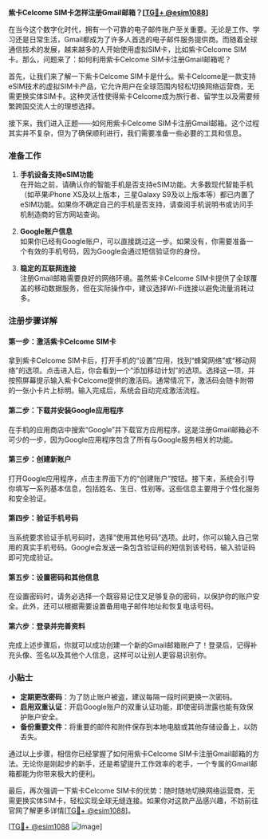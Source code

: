 **紫卡Celcome SIM卡怎样注册Gmail邮箱？[[TG💪+ @esim1088](https://t.me/s/esim1088)]**

在当今这个数字化时代，拥有一个可靠的电子邮件账户至关重要。无论是工作、学习还是日常生活，Gmail都成为了许多人首选的电子邮件服务提供商。而随着全球通信技术的发展，越来越多的人开始使用虚拟SIM卡，比如紫卡Celcome SIM卡。那么，问题来了：如何利用紫卡Celcome SIM卡注册Gmail邮箱呢？

首先，让我们来了解一下紫卡Celcome SIM卡是什么。紫卡Celcome是一款支持eSIM技术的虚拟SIM卡产品，它允许用户在全球范围内轻松切换网络运营商，无需更换实体SIM卡。这种灵活性使得紫卡Celcome成为旅行者、留学生以及需要频繁跨国交流人士的理想选择。

接下来，我们进入正题——如何用紫卡Celcome SIM卡注册Gmail邮箱。这个过程其实并不复杂，但为了确保顺利进行，我们需要准备一些必要的工具和信息。

### 准备工作

1. **手机设备支持eSIM功能**  
   在开始之前，请确认你的智能手机是否支持eSIM功能。大多数现代智能手机（如苹果iPhone XS及以上版本，三星Galaxy S9及以上版本等）都已内置了eSIM功能。如果你不确定自己的手机是否支持，请查阅手机说明书或访问手机制造商的官方网站查询。

2. **Google账户信息**  
   如果你已经有Google账户，可以直接跳过这一步。如果没有，你需要准备一个有效的手机号码，因为Google会通过短信验证你的身份。

3. **稳定的互联网连接**  
   注册Gmail邮箱需要良好的网络环境。虽然紫卡Celcome SIM卡提供了全球覆盖的移动数据服务，但在实际操作中，建议选择Wi-Fi连接以避免流量消耗过多。

### 注册步骤详解

#### 第一步：激活紫卡Celcome SIM卡
拿到紫卡Celcome SIM卡后，打开手机的“设置”应用，找到“蜂窝网络”或“移动网络”的选项。点击进入后，你会看到一个“添加移动计划”的选项。选择这一项，并按照屏幕提示输入紫卡Celcome提供的激活码。通常情况下，激活码会随卡附带的一张小卡片上标明。输入完成后，系统会自动完成激活流程。

#### 第二步：下载并安装Google应用程序
在手机的应用商店中搜索“Google”并下载官方应用程序。这是注册Gmail邮箱必不可少的一步，因为Google应用程序包含了所有与Google服务相关的功能。

#### 第三步：创建新账户
打开Google应用程序，点击主界面下方的“创建账户”按钮。接下来，系统会引导你填写一系列基本信息，包括姓名、生日、性别等。这些信息主要用于个性化服务和安全验证。

#### 第四步：验证手机号码
当系统要求验证手机号码时，选择“使用其他号码”选项。此时，你可以输入自己常用的真实手机号码。Google会发送一条包含验证码的短信到该号码，输入验证码即可完成验证。

#### 第五步：设置密码和其他信息
在设置密码时，请务必选择一个既容易记住又足够复杂的密码，以保护你的账户安全。此外，还可以根据需要设置备用电子邮件地址和恢复电话号码。

#### 第六步：登录并完善资料
完成上述步骤后，你就可以成功创建一个新的Gmail邮箱账户了！登录后，记得补充头像、签名以及其他个人信息，这样可以让别人更容易识别你。

### 小贴士

- **定期更改密码**：为了防止账户被盗，建议每隔一段时间更换一次密码。
- **启用双重认证**：开启Google账户的双重认证功能，即使密码泄露也能有效保护账户安全。
- **备份重要文件**：将重要的邮件和附件保存到本地电脑或其他存储设备上，以防丢失。

通过以上步骤，相信你已经掌握了如何用紫卡Celcome SIM卡注册Gmail邮箱的方法。无论你是刚起步的新手，还是希望提升工作效率的老手，一个专属的Gmail邮箱都能为你带来极大的便利。

最后，再次强调一下紫卡Celcome SIM卡的优势：随时随地切换网络运营商，无需更换实体SIM卡，轻松实现全球无缝连接。如果你对这款产品感兴趣，不妨前往官网了解更多详情[[TG💪+ @esim1088](https://t.me/s/esim1088)]。

[[TG💪+ @esim1088](https://t.me/s/esim1088) ![Image](https://i.postimg.cc/4NQfJmqS/Snipaste-2025-05-13-00-14-12.png)]